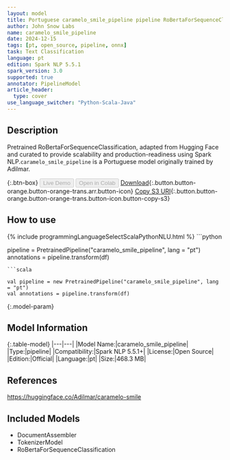 ```yaml
---
layout: model
title: Portuguese caramelo_smile_pipeline pipeline RoBertaForSequenceClassification from Adilmar
author: John Snow Labs
name: caramelo_smile_pipeline
date: 2024-12-15
tags: [pt, open_source, pipeline, onnx]
task: Text Classification
language: pt
edition: Spark NLP 5.5.1
spark_version: 3.0
supported: true
annotator: PipelineModel
article_header:
  type: cover
use_language_switcher: "Python-Scala-Java"
---
```


## Description

Pretrained RoBertaForSequenceClassification, adapted from Hugging Face and curated to provide scalability and production-readiness using Spark NLP.`caramelo_smile_pipeline` is a Portuguese model originally trained by Adilmar.

{:.btn-box}
<button class="button button-orange" disabled>Live Demo</button>
<button class="button button-orange" disabled>Open in Colab</button>
[Download](https://s3.amazonaws.com/auxdata.johnsnowlabs.com/public/models/caramelo_smile_pipeline_pt_5.5.1_3.0_1734287418431.zip){:.button.button-orange.button-orange-trans.arr.button-icon}
[Copy S3 URI](s3://auxdata.johnsnowlabs.com/public/models/caramelo_smile_pipeline_pt_5.5.1_3.0_1734287418431.zip){:.button.button-orange.button-orange-trans.button-icon.button-copy-s3}

## How to use



<div class="tabs-box" markdown="1">
{% include programmingLanguageSelectScalaPythonNLU.html %}
```python

pipeline = PretrainedPipeline("caramelo_smile_pipeline", lang = "pt")
annotations =  pipeline.transform(df)   

```
```scala

val pipeline = new PretrainedPipeline("caramelo_smile_pipeline", lang = "pt")
val annotations = pipeline.transform(df)

```
</div>

{:.model-param}
## Model Information

{:.table-model}
|---|---|
|Model Name:|caramelo_smile_pipeline|
|Type:|pipeline|
|Compatibility:|Spark NLP 5.5.1+|
|License:|Open Source|
|Edition:|Official|
|Language:|pt|
|Size:|468.3 MB|

## References

https://huggingface.co/Adilmar/caramelo-smile

## Included Models

- DocumentAssembler
- TokenizerModel
- RoBertaForSequenceClassification